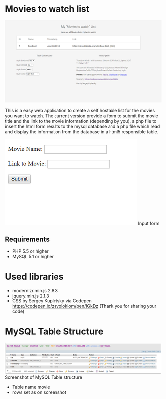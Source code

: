 # Movies to watch list

[![N|Solid](https://github.com/petrk94/movies-to-watch/blob/master/screenshots/resultspage.png?raw=true)](https://github.com/petrk94/movies-to-watch/blob/master/screenshots/resultspage.png?raw=true)

This is a easy web application to create a self hostable list for the movies you want to watch.
The current version provide a form to submit the movie title and the link to the movie information (depending by you),
 a php file to insert the html form results to the mysql database and a php file which read and display the information 
 from the database in a html5 responsible table.

[![N|Solid](https://github.com/petrk94/movies-to-watch/blob/master/screenshots/submitform.PNG?raw=true)](https://github.com/petrk94/movies-to-watch/blob/master/screenshots/submitform.PNG?raw=true)
Input form

## Requirements
  - PHP 5.5 or higher 
  - MySQL 5.1 or higher

# Used libraries

  - modernizr.min.js 2.8.3
  - jquery.min.js 2.1.3
  - CSS by Sergey Kupletsky via Codepen https://codepen.io/zavoloklom/pen/IGkDz
  (Thank you for sharing your code)



# MySQL Table Structure

[![N|Solid](https://github.com/petrk94/movies-to-watch/blob/master/screenshots/mysql-table-in-phpmyadmin.PNG?raw=true)](https://github.com/petrk94/movies-to-watch/blob/master/screenshots/mysql-table-in-phpmyadmin.PNG?raw=true)
Screenshot of MySQL Table structure

  - Table name movie	
  - rows set as on screenshot
